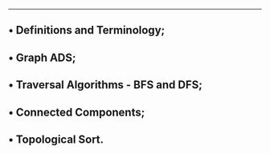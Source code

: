 ---------------------------------------------------------------
• Definitions and Terminology;
---------------------------------------------------------------
• Graph ADS;
---------------------------------------------------------------
• Traversal Algorithms - BFS and DFS;
---------------------------------------------------------------
• Connected Components;
---------------------------------------------------------------
• Topological Sort.
---------------------------------------------------------------
